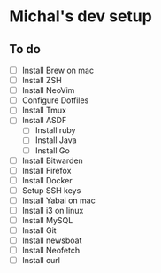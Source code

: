 # Michal's dev setup

## To do
- [ ] Install Brew on mac
- [ ] Install ZSH
- [ ] Install NeoVim
- [ ] Configure Dotfiles
- [ ] Install Tmux
- [ ] Install ASDF
  - [ ] Install ruby
  - [ ] Install Java
  - [ ] Install Go
- [ ] Install Bitwarden
- [ ] Install Firefox
- [ ] Install Docker
- [ ] Setup SSH keys
- [ ] Install Yabai on mac
- [ ] Install i3 on linux
- [ ] Install MySQL
- [ ] Install Git
- [ ] Install newsboat
- [ ] Install Neofetch
- [ ] Install curl
